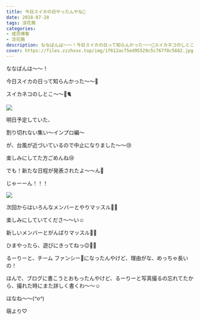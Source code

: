 ```yaml
---
title: 今日スイカの日やったんやな🍉
date: 2018-07-28
tags: 涼花萌
categories: 
- 成员博客
- 涼花萌
description: ななばんは〜〜！今日スイカの日って知らんかった〜〜🍉スイカネコのしとこ〜〜🍉🐈明日予定していた、割り切れない集い〜インプロ編〜が、台風が...
cover: https://files.zzzhxxx.top/img/1f612ac75ed95529c5c767f8c5682.jpg 
---
```






ななばんは〜〜！



今日スイカの日って知らんかった〜〜🍉



スイカネコのしとこ〜〜🍉🐈


![](https://files.zzzhxxx.top/img/1f612ac75ed95529c5c767f8c5682.jpg)











明日予定していた、

割り切れない集い〜インプロ編〜

が、台風が近づいているので中止になりました〜〜😢




楽しみにしてた方ごめんね😢







でも！新たな日程が発表されたよ〜〜ん🤗



じゃーーん！！！

![](https://files.zzzhxxx.top/img/1f612ac75ed95529c5c767f8c5682-01.jpg)






次回からはいろんなメンバーとやりマッスル💪🏻


楽しみにしていてくださ〜〜い☺️




新しいメンバーとがんばりマッスル💪🏻




ひまやったら、遊びにきってねっ😉💓💓












るーりーと、チーム ファンシー🍬になったんやけど、理由がな、めっちゃ長いの！

ほんで、ブログに書こうとおもったんやけど、るーりーと写真撮るの忘れてたから、撮れた時にまた詳しく書くわ〜〜☺️







ほなね〜〜(*^o^*)




萌より♡


